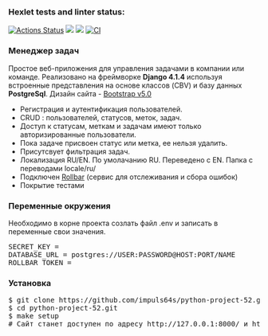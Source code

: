 ### Hexlet tests and linter status:
[![Actions Status](https://github.com/impuls64s/python-project-52/workflows/hexlet-check/badge.svg)](https://github.com/impuls64s/python-project-52/actions)
<a href="https://codeclimate.com/github/impuls64s/python-project-52/maintainability"><img src="https://api.codeclimate.com/v1/badges/01f0a08fb09494b1ba7f/maintainability" /></a>
<a href="https://codeclimate.com/github/impuls64s/python-project-52/test_coverage"><img src="https://api.codeclimate.com/v1/badges/01f0a08fb09494b1ba7f/test_coverage" /></a>
[![CI](https://github.com/impuls64s/python-project-52/actions/workflows/CI.yml/badge.svg)](https://github.com/impuls64s/python-project-52/actions/workflows/CI.yml)

<h3>Менеджер задач</h3>
<p>Простое веб-приложения для управления задачами в компании или команде.
Реализовано на фреймворке <b>Django 4.1.4</b> используя встроенные представления на основе классов (CBV) и базу данных <b>PostgreSql</b>. Дизайн сайта - <a href='https://getbootstrap.com/docs/5.0/getting-started/introduction/'>Bootstrap v5.0</a></p>
<ul>
  <li>Регистрация и аутентификация пользователей.</li>
  <li>CRUD : пользователей, статусов, меток, задач.</li>
  <li>Доступ к статусам, меткам и задачам имеют только авторизированные пользователи.</li>
  <li>Пока задаче присвоен статус или метка, ее нельзя удалить.</li>
  <li>Присутсвует фильтрация задач.</li>
  <li>Локализация RU/EN. По умолачанию RU. Переведено с EN. Папка с переводами locale/ru/</li>
  <li>Подключен <a href='https://rollbar.com'>Rollbar</a> (сервис для отслеживания и сбора ошибок)</li>
  <li>Покрытие тестами</li>
</ul>
<h3>Переменные окружения</h3>
<p>Необходимо в корне проекта созлать файл .env и записать в переменные свои значения.</p>
<pre>
SECRET_KEY =
DATABASE_URL = postgres://USER:PASSWORD@HOST:PORT/NAME
ROLLBAR_TOKEN = 
</pre>
<h3>Установка</h3>
<pre>
$ git clone https://github.com/impuls64s/python-project-52.git
$ cd python-project-52.git
$ make setup
# Сайт станет доступен по адресу http://127.0.0.1:8000/ и http://0.0.0.0:8000/ 
</pre>
